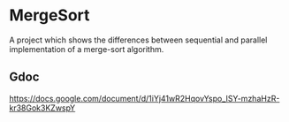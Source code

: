 # MergeSort
A project which shows the differences between sequential and parallel implementation of a merge-sort algorithm.

## Gdoc
https://docs.google.com/document/d/1iYj41wR2HqovYspo_ISY-mzhaHzR-kr38Gok3KZwspY
